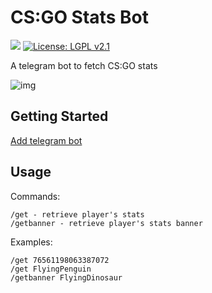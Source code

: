 # CS:GO Stats Bot
<a target="_blank" href=""><img src="https://img.shields.io/badge/PRs-welcome-brightgreen.svg"></a>
[![License: LGPL v2.1](https://img.shields.io/badge/License-LGPL%20v2.1-blue.svg)](https://www.gnu.org/licenses/lgpl-2.1)

A telegram bot to fetch CS:GO stats

![img](http://adithya.pw/images/csgostats.jpg)

## Getting Started
[Add telegram bot](https://t.me/csgo_stats_bot)
   
## Usage

Commands:

```
/get - retrieve player's stats
/getbanner - retrieve player's stats banner
```

Examples:
```
/get 76561198063387072
/get FlyingPenguin
/getbanner FlyingDinosaur
```
